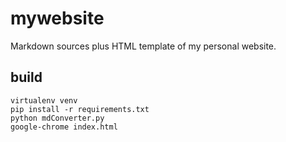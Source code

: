 # mywebsite

Markdown sources plus HTML template of my personal website.

## build

```
virtualenv venv
pip install -r requirements.txt
python mdConverter.py
google-chrome index.html
```